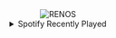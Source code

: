 <div align="center">
<picture>
    <source media="(prefers-color-scheme: dark)" srcset="https://i.ibb.co/Jj4JzpWK/output-gif.gif">
    <source media="(prefers-color-scheme: light)" srcset="https://i.ibb.co/Jj4JzpWK/output-gif.gif">
    <img alt="RENOS" src="https://i.ibb.co/Jj4JzpWK/output-gif.gif">
</picture>
<details>
<summary>Spotify Recently Played</summary>
<img src="https://spotify-recently-played-readme.vercel.app/api?user=31d6d6zerc5ct6kck32na2ozsqf4&unique=1&width=400" alt="Spotify" />
</details>
</div>

<!-- Image deletion URL: https://ibb.co/5hyH5jX6/4faddd5df23329a4165e2f6100bec74c -->